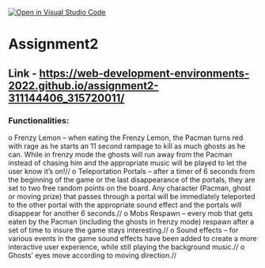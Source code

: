 [![Open in Visual Studio Code](https://classroom.github.com/assets/open-in-vscode-c66648af7eb3fe8bc4f294546bfd86ef473780cde1dea487d3c4ff354943c9ae.svg)](https://classroom.github.com/online_ide?assignment_repo_id=7803187&assignment_repo_type=AssignmentRepo)
# Assignment2
 
## Link - https://web-development-environments-2022.github.io/assignment2-311144406_315720011/


### Functionalities:

o	Frenzy Lemon – when eating the Frenzy Lemon, the Pacman turns red with rage as he starts an 11 second rampage to kill as much ghosts as he can. While in frenzy mode the ghosts will run away from the Pacman instead of chasing him and the appropriate music will be played to let the user know it’s on!//
o	Teleportation Portals – after a timer of 6 seconds from the beginning of the game or the last disappearance of the portals, they are set to two free random points on the board. Any character (Pacman, ghost or moving prize) that passes through a portal will be immediately teleported to the other portal with the appropriate sound effect and the portals will disappear for another 6 seconds.//
o	Mobs Respawn – every mob that gets eaten by the Pacman (including the ghosts in frenzy mode) respawn after a set of time to insure the game stays interesting.//
o	Sound effects – for various events in the game sound effects have been added to create a more interactive user experience, while still playing the background music.// 
o	Ghosts’ eyes move according to moving direction.//







